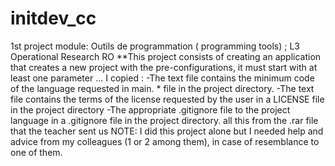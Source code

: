 # initdev_cc

1st project module: Outils de programmation ( programming tools) ; L3 Operational Research RO
**This project consists of creating an application that creates a new project with the pre-configurations, it must start with at least one parameter ...
I copied :
-The text file contains the minimum code of the language requested in main. * file in the project directory.
-The text file contains the terms of the license requested by the user in a LICENSE file in the project directory
-The appropriate .gitignore file to the project language in a .gitignore file in the project directory.
all this from the .rar file that the teacher sent us
NOTE:
I did this project alone but I needed help and advice from my colleagues (1 or 2 among them), in case of resemblance to one of them.
